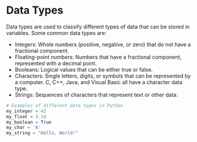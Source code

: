 # Data Types

Data types are used to classify different types of data that can be stored in variables. Some common data types are:

- Integers:  Whole numbers (positive, negative, or zero) that do not have a fractional component.
- Floating-point numbers: Numbers that have a fractional component, represented with a decimal point.
- Booleans: Logical values that can be either true or false.
- Characters: Single letters, digits, or symbols that can be represented by a computer. C, C++, Java, and Visual Basic all have a character data type.
- Strings: Sequences of characters that represent text or other data.

```python
# Examples of different data types in Python
my_integer = 42
my_float = 3.14
my_boolean = True
my_char = 'A'
my_string = "Hello, World!"
```